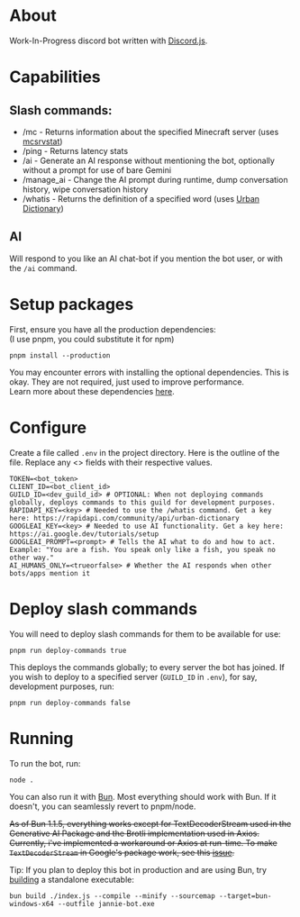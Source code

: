 # About
Work-In-Progress discord bot written with [Discord.js](https://discord.js.org/).  

# Capabilities
## Slash commands:
- /mc        - Returns information about the specified Minecraft server (uses [mcsrvstat](https://api.mcsrvstat.us/))
- /ping      - Returns latency stats
- /ai        - Generate an AI response without mentioning the bot, optionally without a prompt for use of bare Gemini
- /manage_ai - Change the AI prompt during runtime, dump conversation history, wipe conversation history
- /whatis    - Returns the definition of a specified word (uses [Urban Dictionary](https://rapidapi.com/community/api/urban-dictionary))  
## AI
Will respond to you like an AI chat-bot if you mention the bot user, or with the `/ai` command.

# Setup packages
First, ensure you have all the production dependencies:  
(I use pnpm, you could substitute it for npm)  
```
pnpm install --production
```
You may encounter errors with installing the optional dependencies. This is okay. They are not required, just used to improve performance.  
Learn more about these dependencies [here](https://discord.js.org/docs/packages/discord.js/main).

# Configure

Create a file called `.env` in the project directory.
Here is the outline of the file. Replace any <> fields with their respective values.
```
TOKEN=<bot_token>
CLIENT_ID=<bot_client_id>
GUILD_ID=<dev_guild_id> # OPTIONAL: When not deploying commands globally, deploys commands to this guild for development purposes.
RAPIDAPI_KEY=<key> # Needed to use the /whatis command. Get a key here: https://rapidapi.com/community/api/urban-dictionary
GOOGLEAI_KEY=<key> # Needed to use AI functionality. Get a key here: https://ai.google.dev/tutorials/setup
GOOGLEAI_PROMPT=<prompt> # Tells the AI what to do and how to act. Example: "You are a fish. You speak only like a fish, you speak no other way."
AI_HUMANS_ONLY=<trueorfalse> # Whether the AI responds when other bots/apps mention it
```

# Deploy slash commands
You will need to deploy slash commands for them to be available for use:
```
pnpm run deploy-commands true
```
This deploys the commands globally; to every server the bot has joined.
If you wish to deploy to a specified server (`GUILD_ID` in `.env`), for say, development purposes, run:
```
pnpm run deploy-commands false
```

# Running
To run the bot, run:
```
node .
```
You can also run it with [Bun](https://bun.sh/). 
Most everything should work with Bun. If it doesn't, you can seamlessly revert to pnpm/node.


~~As of Bun 1.1.5, everything works except for TextDecoderStream used in the Generative AI Package and the Brotli implementation used in Axios.
Currently, i've implemented a workaround or Axios at run-time. To make `TextDecoderStream` in Google's package work, see this [issue](https://github.com/oven-sh/bun/issues/5648#issuecomment-1824093837).~~


Tip: If you plan to deploy this bot in production and are using Bun, try [building](https://bun.sh/docs/bundler/executables) a standalone executable:

`bun build ./index.js --compile --minify --sourcemap --target=bun-windows-x64 --outfile jannie-bot.exe`